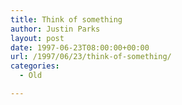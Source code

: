 ```yaml
---
title: Think of something
author: Justin Parks
layout: post
date: 1997-06-23T08:00:00+00:00
url: /1997/06/23/think-of-something/
categories:
  - Old

---
```

